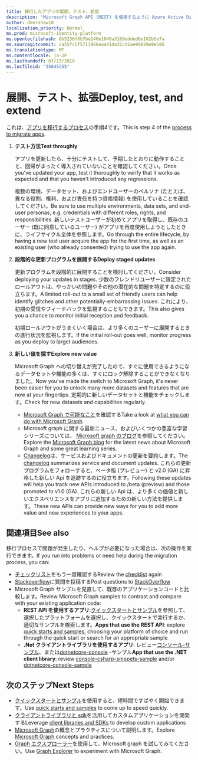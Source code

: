 ```yaml
---
title: 移行したアプリの展開、テスト、拡張
description: 'Microsoft Graph API (REST) を使用するように Azure Active Directory (Azure AD) アプリを移行する方法について説明します。ここでは、手順 3: 展開、テスト、拡張について説明します。'
author: dkershaw10
localization_priority: Normal
ms.prod: microsoft-identity-platform
ms.openlocfilehash: 6b5236f6b7be140e1040a3169edded6e162b5e7a
ms.sourcegitcommit: ca55fc5f5711966eaa41da31cd1ae99820e9e586
ms.translationtype: MT
ms.contentlocale: ja-JP
ms.lasthandoff: 07/13/2019
ms.locfileid: "35645255"
---
```

# <a name="deploy-test-and-extend"></a><span data-ttu-id="67dca-103">展開、テスト、拡張</span><span class="sxs-lookup"><span data-stu-id="67dca-103">Deploy, test, and extend</span></span>

<span data-ttu-id="67dca-104">これは、[アプリを移行するプロセス](migrate-azure-ad-graph-planning-checklist.md)の手順4です。</span><span class="sxs-lookup"><span data-stu-id="67dca-104">This is step 4 of the [process to migrate apps](migrate-azure-ad-graph-planning-checklist.md).</span></span>

1.  <span data-ttu-id="67dca-105">**テスト方法**</span><span class="sxs-lookup"><span data-stu-id="67dca-105">**Test throughly**</span></span>

    <span data-ttu-id="67dca-106">アプリを更新したら、十分にテストして、予期したとおりに動作することと、回帰がまったく導入されていないことを確認してください。</span><span class="sxs-lookup"><span data-stu-id="67dca-106">Once you've updated your app, test it thoroughly to verify that it works as expected and that you haven't introduced any regressions.</span></span>  

    <span data-ttu-id="67dca-107">複数の環境、データセット、およびエンドユーザーのペルソナ (たとえば、異なる役割、権利、および責任を持つ資格情報) を使用していることを確認してください。</span><span class="sxs-lookup"><span data-stu-id="67dca-107">Be sure to use multiple environments, data sets, and end-user personas, e.g. credentials with different roles, rights, and responsibilities.</span></span> <span data-ttu-id="67dca-108">新しいテストユーザーが初めてアプリを取得し、既存のユーザー (既に同意しているユーザー) がアプリを再度使用しようとしたときに、ライフサイクル全体を参照します。</span><span class="sxs-lookup"><span data-stu-id="67dca-108">Go through the entire lifecycle, by having a new test user acquire the app for the first time, as well as an existing user (who already consented) trying to use the app again.</span></span>

2.  <span data-ttu-id="67dca-109">**段階的な更新プログラムを展開する**</span><span class="sxs-lookup"><span data-stu-id="67dca-109">**Deploy staged updates**</span></span>

    <span data-ttu-id="67dca-110">更新プログラムを段階的に展開することを検討してください。</span><span class="sxs-lookup"><span data-stu-id="67dca-110">Consider deploying your updates in stages.</span></span>  <span data-ttu-id="67dca-111">少数のフレンドリユーザーに限定されたロールアウトは、やっかいの問題やその他の潜在的な問題を特定するのに役立ちます。</span><span class="sxs-lookup"><span data-stu-id="67dca-111">A limited roll-out to a small set of friendly users can help identify glitches and other potentially-embarrassing issues.</span></span>  <span data-ttu-id="67dca-112">これにより、初期の受信やフィードバックを監視することもできます。</span><span class="sxs-lookup"><span data-stu-id="67dca-112">This also gives you a chance to monitor initial reception and feedback.</span></span>

    <span data-ttu-id="67dca-113">初期ロールアウトがうまくいく場合は、より多くのユーザーに展開するときの進行状況を監視します。</span><span class="sxs-lookup"><span data-stu-id="67dca-113">If the initial roll-out goes well, monitor progress as you deploy to larger audiences.</span></span>

3.  <span data-ttu-id="67dca-114">**新しい値を探す**</span><span class="sxs-lookup"><span data-stu-id="67dca-114">**Explore new value**</span></span>

    <span data-ttu-id="67dca-115">Microsoft Graph への切り替えが完了したので、すぐに使用できるようになるデータセットや機能の多くは、すぐにロック解除することができなくなりました。</span><span class="sxs-lookup"><span data-stu-id="67dca-115">Now you've made the switch to Microsoft Graph, it's never been easier for you to unlock many more datasets and features that are now at your fingertips.</span></span> <span data-ttu-id="67dca-116">定期的に新しいデータセットと機能をチェックします。</span><span class="sxs-lookup"><span data-stu-id="67dca-116">Check for new datasets and capabilities regularly.</span></span>  

    - <span data-ttu-id="67dca-117">[Microsoft Graph で可能なこと](/graph/examples)を確認する</span><span class="sxs-lookup"><span data-stu-id="67dca-117">Take a look at [what you can do with Microsoft Graph](/graph/examples)</span></span>
    - <span data-ttu-id="67dca-118">Microsoft graph に関する最新ニュース、およびいくつかの豊富な学習シリーズについては、 [Microsoft graph のブログ](/graph/blogs)を参照してください。</span><span class="sxs-lookup"><span data-stu-id="67dca-118">Explore the [Microsoft Graph blog](/graph/blogs) for the latest news about Microsoft Graph and some great learning series.</span></span>
    - <span data-ttu-id="67dca-119">[Changelog](/greaph/changelog)は、サービスおよびドキュメントの更新を要約します。</span><span class="sxs-lookup"><span data-stu-id="67dca-119">The [changelog](/greaph/changelog) summarizes service and document updates.</span></span> <span data-ttu-id="67dca-120">これらの更新プログラムをフォローすると、ベータ版 (プレビュー) と v2.0 (GA) に昇格した新しい Api を追跡するのに役立ちます。</span><span class="sxs-lookup"><span data-stu-id="67dca-120">Following these updates will help you track new APIs introduced to /beta (preview) and those promoted to v1.0 (GA).</span></span>  <span data-ttu-id="67dca-121">これらの新しい Api は、より多くの価値と新しいエクスペリエンスをアプリに追加するための新しい方法を提供します。</span><span class="sxs-lookup"><span data-stu-id="67dca-121">These new APIs can provide new ways for you to add more value and new experiences to your apps.</span></span>  

## <a name="see-also"></a><span data-ttu-id="67dca-122">関連項目</span><span class="sxs-lookup"><span data-stu-id="67dca-122">See also</span></span>

<span data-ttu-id="67dca-123">移行プロセスで問題が発生したり、ヘルプが必要になった場合は、次の操作を実行できます。</span><span class="sxs-lookup"><span data-stu-id="67dca-123">If you run into problems or need help during the migration process, you can:</span></span>

- <span data-ttu-id="67dca-124">[チェックリスト](migrate-azure-ad-graph-overview.md)をもう一度確認する</span><span class="sxs-lookup"><span data-stu-id="67dca-124">Review the [checklist](migrate-azure-ad-graph-overview.md) again</span></span>
- <span data-ttu-id="67dca-125">[Stackoverflow](https://stackoverflow.com/questions/tagged/microsoft-graph)に質問を投稿する</span><span class="sxs-lookup"><span data-stu-id="67dca-125">Post questions to [StackOverflow](https://stackoverflow.com/questions/tagged/microsoft-graph)</span></span>
- <span data-ttu-id="67dca-126">Microsoft Graph サンプルを見直して、既存のアプリケーションコードと比較します。</span><span class="sxs-lookup"><span data-stu-id="67dca-126">Review Microsoft Graph samples to contrast and compare with your existing application code:</span></span>
  - <span data-ttu-id="67dca-127">**REST API を使用するアプリ**:[クイックスタートとサンプル](https://developer.microsoft.com/graph/get-started)を参照して、選択したプラットフォームを選択し、クイックスタートで実行するか、適切なサンプルを検索します。</span><span class="sxs-lookup"><span data-stu-id="67dca-127">**Apps that use the REST API**: explore [quick starts and samples](https://developer.microsoft.com/graph/get-started), choosing your platform of choice and run through the quick start or search for an appropriate sample</span></span>
  - <span data-ttu-id="67dca-128">**.Net クライアントライブラリを使用するアプリ**: レビュー[コンソール-サンプル](https://github.com/microsoftgraph/console-csharp-snippets-sample)、または[dotnetcore-console](https://github.com/microsoftgraph/dotnetcore-console-sample) -サンプル</span><span class="sxs-lookup"><span data-stu-id="67dca-128">**App that use the .NET client library**: review [console-csharp-snippets-sample](https://github.com/microsoftgraph/console-csharp-snippets-sample) and/or [dotnetcore-console-sample](https://github.com/microsoftgraph/dotnetcore-console-sample)</span></span>

## <a name="next-steps"></a><span data-ttu-id="67dca-129">次のステップ</span><span class="sxs-lookup"><span data-stu-id="67dca-129">Next Steps</span></span>

- <span data-ttu-id="67dca-130">[クイックスタートとサンプル](/graph/get-started)を使用すると、短時間ですばやく開始できます。</span><span class="sxs-lookup"><span data-stu-id="67dca-130">Use [quick starts and samples](/graph/get-started) to come up to speed quickly.</span></span>
- <span data-ttu-id="67dca-131">[クライアントライブラリと sdk](https://developer.microsoft.com/graph/get-started)を活用してカスタムアプリケーションを開発する</span><span class="sxs-lookup"><span data-stu-id="67dca-131">Leverage [client libraries and SDKs](https://developer.microsoft.com/graph/get-started) to develop custom applications</span></span> 
- <span data-ttu-id="67dca-132">[Microsoft Graph](/graph/overview)の概念とプラクティスについて説明します。</span><span class="sxs-lookup"><span data-stu-id="67dca-132">Explore [Microsoft Graph](/graph/overview) concepts and practices.</span></span>
- <span data-ttu-id="67dca-133">[Graph エクスプローラー](https://aka.ms/ge)を使用して、Microsoft graph を試してみてください。</span><span class="sxs-lookup"><span data-stu-id="67dca-133">Use [Graph Explorer](https://aka.ms/ge) to experiment with Microsoft Graph.</span></span>
